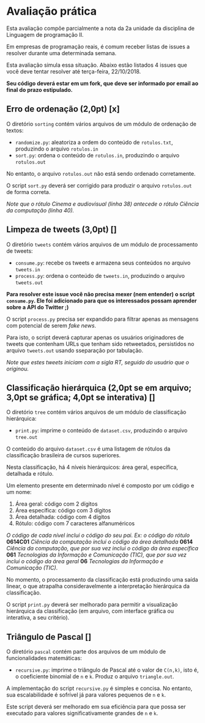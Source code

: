 # Avaliação prática

Esta avaliação compõe parcialmente a nota da 2a unidade da disciplina de Linguagem de programação II.

Em empresas de programação reais, é comum receber listas de issues a resolver durante uma determinada semana.

Esta avaliação simula essa situação. Abaixo estão listados 4 issues que você deve tentar resolver até terça-feira, 22/10/2018.

**Seu código deverá estar em um fork, que deve ser informado por email ao final do prazo estipulado.**

## Erro de ordenação (2,0pt) [x]

O diretório ```sorting``` contém vários arquivos de um módulo de ordenação de textos:
* ```randomize.py```: aleatoriza a ordem do conteúdo de ```rotulos.txt```, produzindo o arquivo ```rotulos.in```
* ```sort.py```: ordena o conteúdo de ```rotulos.in```, produzindo o arquivo ```rotulos.out``` 

No entanto, o arquivo ```rotulos.out``` não está sendo ordenado corretamente. 

O script ```sort.py``` deverá ser corrigido para produzir o arquivo ```rotulos.out``` de forma correta.

*Note que o rótulo Cinema e audiovisual (linha 38) antecede o rótulo Ciência da computação (linha 40).*

## Limpeza de tweets (3,0pt) []

O diretório ```tweets``` contém vários arquivos de um módulo de processamento de tweets:
* ```consume.py```: recebe os tweets e armazena seus conteúdos no arquivo ```tweets.in```
* ```process.py```: ordena o conteúdo de ```tweets.in```, produzindo o arquivo ```tweets.out```

**Para resolver este issue você não precisa mexer (nem entender) o script ```consume.py```. Ele foi adicionado para que os interessados possam aprender sobre a API do Twitter ;)**

O script ```process.py``` precisa ser expandido para filtrar apenas as mensagens com potencial de serem *fake news*. 

Para isto, o script deverá capturar apenas os usuários originadores de tweets que contenham URLs que tenham sido retweetados, persistidos no arquivo ```tweets.out``` usando sseparação por tabulação.

*Note que estes tweets iniciam com a sigla RT, seguido do usuário que o originou.*

## Classificação hierárquica (2,0pt se em arquivo; 3,0pt se gráfica; 4,0pt se interativa) []

O diretório ```tree``` contém vários arquivos de um módulo de classificação hierárquica:
* ```print.py```: imprime o conteúdo de ```dataset.csv```, produzindo o arquivo ```tree.out```

O conteúdo do arquivo ```dataset.csv``` é uma listagem de rótulos da classificação brasileira de cursos superiores. 

Nesta classificação, há 4 níveis hierárquicos: área geral, específica, detalhada e rótulo. 

Um elemento presente em determinado nível é composto por um código e um nome:
1. Área geral: código com 2 dígitos
2. Área específica: código com 3 dígitos
3. Área detalhada: código com 4 dígitos
4. Rótulo: código com 7 caracteres alfanuméricos

*O código de cada nível inclui o código do seu pai. Ex: o código do rótulo* **0614C01** *Ciência da computação inclui o código da área detalhada* **0614** *Ciência da computação, que por sua vez inclui o código da área específica* **061** *Tecnologias da Informação e Comunicação (TIC), que por sua vez inclui o código da área geral* **06** *Tecnologias da Informação e Comunicação (TIC)*.

No momento, o processamento da classificação está produzindo uma saída linear, o que atrapalha consideravelmente a interpretação hierárquica da classificação.

O script ```print.py``` deverá ser melhorado para permitir a visualização hierárquica da classificação (em arquivo, com interface gráfica ou interativa, a seu critério).

## Triângulo de Pascal []

O diretório ```pascal``` contém parte dos arquivos de um módulo de funcionalidades matemáticas:
* ```recursive.py```: imprime o triângulo de Pascal até o valor de ```C(n,k)```, isto é, o coeficiente binomial de ```n``` e ```k```. Produz o arquivo ```triangle.out```.

A implementação do script ```recursive.py``` é simples e concisa. No entanto, sua escalabilidade é sofrível já para valores pequenos de ```n``` e ```k```.

Este script deverá ser melhorado em sua eficiência para que possa ser executado para valores significativamente grandes de ```n``` e ```k```.
